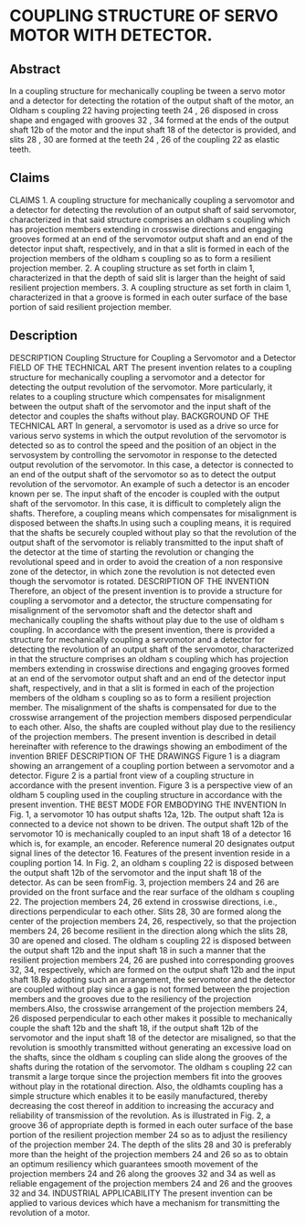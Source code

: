# COUPLING STRUCTURE OF SERVO MOTOR WITH DETECTOR.

## Abstract
In a coupling structure for mechanically coupling be tween a servo motor and a detector for detecting the rotation of the output shaft of the motor, an Oldham s coupling 22 having projecting teeth 24 , 26 disposed in cross shape and engaged with grooves 32 , 34 formed at the ends of the output shaft 12b of the motor and the input shaft 18 of the detector is provided, and slits 28 , 30 are formed at the teeth 24 , 26 of the coupling 22 as elastic teeth.

## Claims
CLAIMS 1. A coupling structure for mechanically coupling a servomotor and a detector for detecting the revolution of an output shaft of said servomotor, characterized in that said structure comprises an oldham s coupling which has projection members extending in crosswise directions and engaging grooves formed at an end of the servomotor output shaft and an end of the detector input shaft, respectively, and in that a slit is formed in each of the projection members of the oldham s coupling so as to form a resilient projection member. 2. A coupling structure as set forth in claim 1, characterized in that the depth of said slit is larger than the height of said resilient projection members. 3. A coupling structure as set forth in claim 1, characterized in that a groove is formed in each outer surface of the base portion of said resilient projection member.

## Description
DESCRIPTION Coupling Structure for Coupling a Servomotor and a Detector FIELD OF THE TECHNICAL ART The present invention relates to a coupling structure for mechanically coupling a servomotor and a detector for detecting the output revolution of the servomotor. More particularly, it relates to a coupling structure which compensates for misalignment between the output shaft of the servomotor and the input shaft of the detector and couples the shafts without play. BACKGROUND OF THE TECHNICAL ART In general, a servomotor is used as a drive so urce for various servo systems in which the output revolution of the servomotor is detected so as to control the speed and the position of an object in the servosystem by controlling the servomotor in response to the detected output revolution of the servomotor. In this case, a detector is connected to an end of the output shaft of the servomotor so as to detect the output revolution of the servomotor. An example of such a detector is an encoder known per se. The input shaft of the encoder is coupled with the output shaft of the servomotor. In this case, it is difficult to completely align the shafts. Therefore, a coupling means which compensates for misalignment is disposed between the shafts.In using such a coupling means, it is required that the shafts be securely coupled without play so that the revolution of the output shaft of the servomotor is reliably transmitted to the input shaft of the detector at the time of starting the revolution or changing the revolutional speed and in order to avoid the creation of a non responsive zone of the detector, in which zone the revolution is not detected even though the servomotor is rotated. DESCRIPTION OF THE INVENTION Therefore, an object of the present invention is to provide a structure for coupling a servomotor and a detector, the structure compensating for misalignment of the servomotor shaft and the detector shaft and mechanically coupling the shafts without play due to the use of oldham s coupling. In accordance with the present invention, there is provided a structure for mechanically coupling a servomotor and a detector for detecting the revolution of an output shaft of the servomotor, characterized in that the structure comprises an oldham s coupling which has projection members extending in crosswise directions and engaging grooves formed at an end of the servomotor output shaft and an end of the detector input shaft, respectively, and in that a slit is formed in each of the projection members of the oldham s coupling so as to form a resilient projection member. The misalignment of the shafts is compensated for due to the crosswise arrangement of the projection members disposed perpendicular to each other. Also, the shafts are coupled without play due to the resiliency of the projection members. The present invention is described in detail hereinafter with reference to the drawings showing an embodiment of the invention BRIEF DESCRIPTION OF THE DRAWINGS Figure 1 is a diagram showing an arrangement of a coupling portion between a servomotor and a detector. Figure 2 is a partial front view of a coupling structure in accordance with the present invention. Figure 3 is a perspective view of an oldham 5 coupling used in the coupling structure in accordance with the present invention. THE BEST MODE FOR EMBODYING THE INVENTION In Fig. 1, a servomotor 10 has output shafts 12a, 12b. The output shaft 12a is connected to a device not shown to be driven. The output shaft 12b of the servomotor 10 is mechanically coupled to an input shaft 18 of a detector 16 which is, for example, an encoder. Reference numeral 20 designates output signal lines of the detector 16. Features of the present invention reside in a coupling portion 14. In Fig. 2, an oldham s coupling 22 is disposed between the output shaft 12b of the servomotor and the input shaft 18 of the detector. As can be seen fromFig. 3, projection members 24 and 26 are provided on the front surface and the rear surface of the oldham s coupling 22. The projection members 24, 26 extend in crosswise directions, i.e., directions perpendicular to each other. Slits 28, 30 are formed along the center of the projection members 24, 26, respectively, so that the projection members 24, 26 become resilient in the direction along which the slits 28, 30 are opened and closed. The oldham s coupling 22 is disposed between the output shaft 12b and the input shaft 18 in such a manner that the resilient projection members 24, 26 are pushed into corresponding grooves 32, 34, respectively, which are formed on the output shaft 12b and the input shaft 18.By adopting such an arrangement, the servomotor and the detector are coupled without play since a gap is not formed between the projection members and the grooves due to the resiliency of the projection members.Also, the crosswise arrangement of the projection members 24, 26 disposed perpendicular to each other makes it possible to mechanically couple the shaft 12b and the shaft 18, if the output shaft 12b of the servomotor and the input shaft 18 of the detector are misaligned, so that the revolution is smoothly transmitted without generating an excessive load on the shafts, since the oldham s coupling can slide along the grooves of the shafts during the rotation of the servomotor. The oldham s coupling 22 can transmit a large torque since the projection members fit into the grooves without play in the rotational direction. Also, the oldhamts coupling has a simple structure which enables it to be easily manufactured, thereby decreasing the cost thereof in addition to increasing the accuracy and reliability of transmission of the revolution. As is illustrated in Fig. 2, a groove 36 of appropriate depth is formed in each outer surface of the base portion of the resilient projection member 24 so as to adjust the resiliency of the projection member 24. The depth of the slits 28 and 30 is preferably more than the height of the projection members 24 and 26 so as to obtain an optimum resiliency which guarantees smooth movement of the projection members 24 and 26 along the grooves 32 and 34 as well as reliable engagement of the projection members 24 and 26 and the grooves 32 and 34. INDUSTRIAL APPLICABILITY The present invention can be applied to various devices which have a mechanism for transmitting the revolution of a motor.